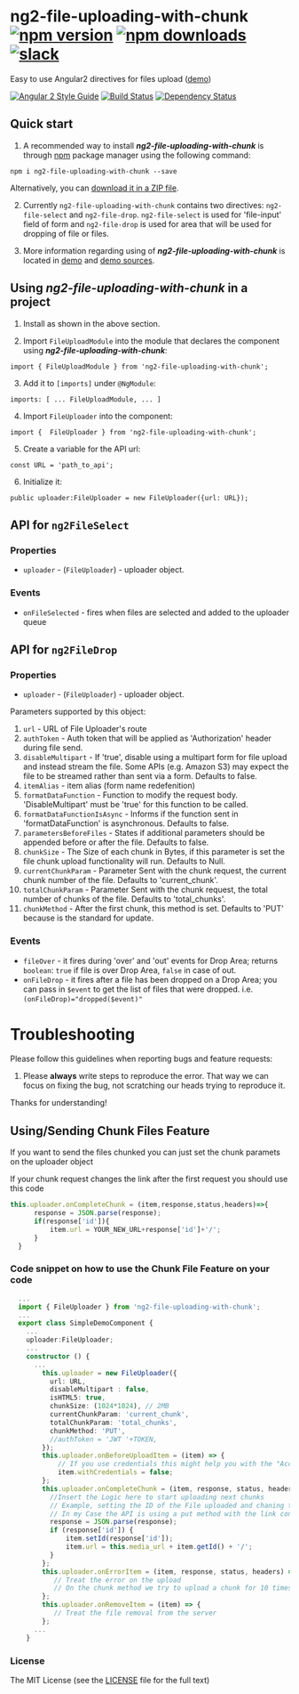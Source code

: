 # ng2-file-uploading-with-chunk [![npm version](https://badge.fury.io/js/ng2-file-uploading-with-chunk.svg)](http://badge.fury.io/js/ng2-file-uploading-with-chunk) [![npm downloads](https://img.shields.io/npm/dm/ng2-file-uploading-with-chunk.svg)](https://npmjs.org/ng2-file-uploading-with-chunk)[![slack](https://ngx-slack.herokuapp.com/badge.svg)](https://ngx-slack.herokuapp.com)
Easy to use Angular2 directives for files upload ([demo](http://valor-software.github.io/ng2-file-uploading-with-chunk/))

[![Angular 2 Style Guide](https://mgechev.github.io/angular2-style-guide/images/badge.svg)](https://github.com/mgechev/angular2-style-guide)
[![Build Status](https://travis-ci.org/valor-software/ng2-file-uploading-with-chunk.svg?branch=development)](https://travis-ci.org/valor-software/ng2-file-uploading-with-chunk)
[![Dependency Status](https://david-dm.org/valor-software/ng2-file-uploading-with-chunk.svg)](https://david-dm.org/valor-software/ng2-file-uploading-with-chunk)

## Quick start

1. A recommended way to install ***ng2-file-uploading-with-chunk*** is through [npm](https://www.npmjs.com/search?q=ng2-file-uploading-with-chunk) package manager using the following command:

  `npm i ng2-file-uploading-with-chunk --save`

  Alternatively, you can [download it in a ZIP file](https://github.com/ph3n0m666/ng2-file-uploading-with-chunk/archive/master.zip).

2. Currently `ng2-file-uploading-with-chunk` contains two directives: `ng2-file-select` and `ng2-file-drop`. `ng2-file-select` is used for 'file-input' field of form and
  `ng2-file-drop` is used for area that will be used for dropping of file or files.

3. More information regarding using of ***ng2-file-uploading-with-chunk*** is located in
  [demo](http://valor-software.github.io/ng2-file-uploading-with-chunk/) and [demo sources](https://github.com/ph3n0m666/ng2-file-uploading-with-chunk/tree/master/demo).
  
## Using ***ng2-file-uploading-with-chunk*** in a project

1. Install as shown in the above section.

2. Import `FileUploadModule` into the module that declares the component using ***ng2-file-uploading-with-chunk***:

```import { FileUploadModule } from 'ng2-file-uploading-with-chunk';```

3. Add it to `[imports]` under `@NgModule`:

```imports: [ ... FileUploadModule, ... ]```

4. Import `FileUploader` into the component:

```import {  FileUploader } from 'ng2-file-uploading-with-chunk';```

5. Create a variable for the API url:

```const URL = 'path_to_api';```

6. Initialize it:

```public uploader:FileUploader = new FileUploader({url: URL}); ```

## API for `ng2FileSelect`

### Properties

  - `uploader` - (`FileUploader`) - uploader object. 

### Events
 - `onFileSelected` - fires when files are selected and added to the uploader queue

## API for `ng2FileDrop`

### Properties

  - `uploader` - (`FileUploader`) - uploader object. 

  Parameters supported by this object:

  1. `url` - URL of File Uploader's route
  2. `authToken` - Auth token that will be applied as 'Authorization' header during file send.
  3. `disableMultipart` - If 'true', disable using a multipart form for file upload and instead stream the file. Some APIs (e.g. Amazon S3) may expect the file to be streamed rather than sent via a form. Defaults to false.
  4. `itemAlias` - item alias (form name redefenition)
  5. `formatDataFunction` - Function to modify the request body. 'DisableMultipart' must be 'true' for this function to be called.
  6. `formatDataFunctionIsAsync` - Informs if the function sent in 'formatDataFunction' is asynchronous. Defaults to false.
  7. `parametersBeforeFiles` - States if additional parameters should be appended before or after the file. Defaults to false.
  8. `chunkSize` - The Size of each chunk in Bytes, if this parameter is set the file chunk upload functionality will run. Defaults to Null.
  9. `currentChunkParam` - Parameter Sent with the chunk request, the current chunk number of the file. Defaults to 'current_chunk'.
  10. `totalChunkParam` - Parameter Sent with the chunk request, the total number of chunks of the file. Defaults to 'total_chunks'.
  11. `chunkMethod` - After the first chunk, this method is set. Defaults to 'PUT' because is the standard for update.
  

### Events

  - `fileOver` - it fires during 'over' and 'out' events for Drop Area; returns `boolean`: `true` if file is over Drop Area, `false` in case of out.
  - `onFileDrop` - it fires after a file has been dropped on a Drop Area; you can pass in `$event` to get the list of files that were dropped. i.e. `(onFileDrop)="dropped($event)"`

# Troubleshooting

Please follow this guidelines when reporting bugs and feature requests:

1. Please **always** write steps to reproduce the error. That way we can focus on fixing the bug, not scratching our heads trying to reproduce it.

Thanks for understanding!

## Using/Sending Chunk Files Feature
  
  If you want to send the files chunked you can just set the chunk paramets on the uploader object

  If your chunk request changes the link after the first request you should use this code
  ```typescript
  this.uploader.onCompleteChunk = (item,response,status,headers)=>{
        response = JSON.parse(response);
        if(response['id']){
            item.url = YOUR_NEW_URL+response['id']+'/';
        }
    }
  ```

### Code snippet on how to use the Chunk File Feature on your code
  ```typescript
    ...
    import { FileUploader } from 'ng2-file-uploading-with-chunk';
    ...
    export class SimpleDemoComponent {
      ...
      uploader:FileUploader;
      ...
      constructor () {
        ...
          this.uploader = new FileUploader({
            url: URL,
            disableMultipart : false,
            isHTML5: true,
            chunkSize: (1024*1024), // 2MB
            currentChunkParam: 'current_chunk',
            totalChunkParam: 'total_chunks',
            chunkMethod: 'PUT',
            //authToken = 'JWT '+TOKEN,
          });
          this.uploader.onBeforeUploadItem = (item) => {
              // If you use credentials this might help you with the "Access-Control-Allow-Origin" error
              item.withCredentials = false;
          };
          this.uploader.onCompleteChunk = (item, response, status, headers) => {
            //Insert the Logic here to start uploading next chunks
            // Example, setting the ID of the File uploaded and chaning the link for the next request
            // In my Case the API is using a put method with the link containing the PK of the object
            response = JSON.parse(response);
            if (response['id']) {
                item.setId(response['id']);
                item.url = this.media_url + item.getId() + '/';
            }
          };
          this.uploader.onErrorItem = (item, response, status, headers) => {
             // Treat the error on the upload
             // On the chunk method we try to upload a chunk for 10 times before triggering this error
          };
          this.uploader.onRemoveItem = (item) => {
             // Treat the file removal from the server
          };
        ...
      }
  ```


### License

The MIT License (see the [LICENSE](https://github.com/ph3n0m666/ng2-file-uploading-with-chunk/blob/master/LICENSE) file for the full text)
